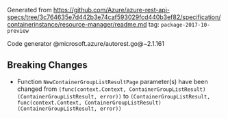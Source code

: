 Generated from https://github.com/Azure/azure-rest-api-specs/tree/3c764635e7d442b3e74caf593029fcd440b3ef82/specification/containerinstance/resource-manager/readme.md tag: `package-2017-10-preview`

Code generator @microsoft.azure/autorest.go@~2.1.161

## Breaking Changes

- Function `NewContainerGroupListResultPage` parameter(s) have been changed from `(func(context.Context, ContainerGroupListResult) (ContainerGroupListResult, error))` to `(ContainerGroupListResult, func(context.Context, ContainerGroupListResult) (ContainerGroupListResult, error))`
